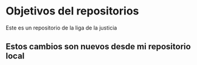 # Objetivos del repositorios

Este es un repositorio de la liga de la justicia

## Estos cambios son nuevos desde mi repositorio local
